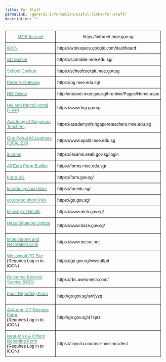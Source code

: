```yaml
---
title: For Staff
permalink: /general-information/useful-links/for-staff/
description: ""
---
```

<style type="text/css">
.tg  {border-collapse:collapse;border-spacing:0;}
.tg td{border-color:black;border-style:solid;border-width:1px;font-family:Arial, sans-serif;font-size:14px;
  overflow:hidden;padding:10px 5px;word-break:normal;}
.tg th{border-color:black;border-style:solid;border-width:1px;font-family:Arial, sans-serif;font-size:14px;
  font-weight:normal;overflow:hidden;padding:10px 5px;word-break:normal;}
.tg .tg-0y1c{background-color:#3AA66F;color:#FFF;font-weight:bold;text-align:left;vertical-align:top}
.tg .tg-zqva{background-color:#FFF;color:#666;text-align:left;vertical-align:top}
.tg .tg-cmm0{background-color:#FFF;color:#666;text-align:left;vertical-align:top}
</style>

<table class="tg">
<thead>
  <tr>
    <th class="tg-udx9"><a href="https://intranet.moe.gov.sg/"><span style="text-decoration:none;color:#3AA66F">MOE Intranet</span></a></th>
    <th class="tg-sxrn">https://intranet.moe.gov.sg</th>
  </tr>
</thead>
<tbody>
  <tr>
    <td class="tg-7s4v"><a href="https://workspace.google.com/dashboard"><span style="text-decoration:none;color:#3AA66F">iCON</span></a></td>
    <td class="tg-kgfz">https://workspace.google.com/dashboard</td>
  </tr>
  <tr>
    <td class="tg-udx9"><a href="https://scmobile.moe.edu.sg/"><span style="text-decoration:none;color:#3AA66F">SC Mobile</span></a></td>
    <td class="tg-sxrn">https://scmobile.moe.edu.sg/<br></td>
  </tr>
  <tr>
    <td class="tg-7s4v"><a href="https://schoolcockpit.moe.gov.sg/"><span style="text-decoration:none;color:#3AA66F">School Cockpit</span></a></td>
    <td class="tg-kgfz">https://schoolcockpit.moe.gov.sg<br></td>
  </tr>
  <tr>
    <td class="tg-udx9"><a href="https://pg.moe.edu.sg/"><span style="text-decoration:none;color:#3AA66F">Parents Gateway</span></a></td>
    <td class="tg-sxrn">https://pg.moe.edu.sg/<br></td>
  </tr>
  <tr>
    <td class="tg-7s4v"><a href="http://intranet.moe.gov.sg/hronline/Pages/Home.aspx"><span style="text-decoration:none;color:#3AA66F">HR Online</span></a></td>
    <td class="tg-kgfz">http://intranet.moe.gov.sg/hronline/Pages/Home.aspx</td>
  </tr>
  <tr>
    <td class="tg-udx9"><a href="https://www.hrp.gov.sg/"><span style="text-decoration:none;color:#3AA66F">HR and Payroll portal (HRP)</span></a></td>
    <td class="tg-sxrn">https://www.hrp.gov.sg</td>
  </tr>
  <tr>
    <td class="tg-7s4v"><a href="https://academyofsingaporeteachers.moe.edu.sg/"><span style="text-decoration:none;color:#3AA66F">Academy of Singapore Teachers</span></a></td>
    <td class="tg-kgfz">https://academyofsingaporeteachers.moe.edu.sg</td>
  </tr>
  <tr>
    <td class="tg-udx9"><a href="https://www.opal2.moe.edu.sg/"><span style="text-decoration:none;color:#3AA66F">One Portal All Learners (OPAL 2.0)</span></a></td>
    <td class="tg-sxrn">https://www.opal2.moe.edu.sg</td>
  </tr>
  <tr>
    <td class="tg-7s4v"><a href="https://iexams.seab.gov.sg/login"><span style="text-decoration:none;color:#3AA66F">iExams</span></a><br></td>
    <td class="tg-kgfz">https://iexams.seab.gov.sg/login<br></td>
  </tr>
	<tr>
    <td class="tg-7s4v"><a href="https://forms.moe.edu.sg/"><span style="text-decoration:none;color:#3AA66F">All Ears Form Builder</span></a></td><td class="tg-kgfz">https://forms.moe.edu.sg/</td>
  </tr>
  <tr>
    <td class="tg-udx9"><a href="https://form.gov.sg/"><span style="text-decoration:none;color:#3AA66F">Form SG</span></a><br></td>
    <td class="tg-sxrn">https://form.gov.sg/<br></td>
  </tr>
  <tr>
    <td class="tg-7s4v"><a href="https://for.edu.sg/"><span style="text-decoration:none;color:#3AA66F">for.edu.sg short links</span></a></td>
    <td class="tg-kgfz">https://for.edu.sg/<br></td>
  </tr>
	<tr>
    <td class="tg-7s4v"><a href="https://go.gov.sg/"><span style="text-decoration:none;color:#3AA66F">go.gov.sg short links</span></a></td>
    <td class="tg-kgfz">https://go.gov.sg/<br></td>
  </tr>
  <tr>
    <td class="tg-udx9"><a href="https://www.moh.gov.sg/"><span style="text-decoration:none;color:#3AA66F">Ministry of Health</span></a></td>
    <td class="tg-sxrn">https://www.moh.gov.sg/<br></td>
  </tr>
  <tr>
    <td class="tg-7s4v"><a href="https://www.haze.gov.sg/"><span style="text-decoration:none;color:#3AA66F">Haze Situation Update</span></a><br><a href="https://westwoodsec-moe-edu-sg-admin.cwp.sg/goog_70791554"><span style="text-decoration:none;color:#3AA66F"> </span></a><br></td>
    <td class="tg-kgfz">https://www.haze.gov.sg/<br></td>
  </tr>
  <tr>
    <td class="tg-udx9"><a href="https://www.mesrc.net/"><span style="text-decoration:none;color:#3AA66F">MOE Sports and Recreation Club</span></a> <br></td>
    <td class="tg-sxrn">https://www.mesrc.net<br></td>
  </tr>
  <tr>
    <td class="tg-7s4v"><a href="https://go.gov.sg/wwstaffpd"><span style="text-decoration:none;color:#3AA66F">Westwood PD Site</span></a><br>(Requires Log in to iCON)<br></td>
    <td class="tg-kgfz">https://go.gov.sg/wwstaffpd<br></td>
  </tr>
  <tr>
    <td class="tg-udx9"><a href="https://rbs.avero-tech.com/"><span style="text-decoration:none;color:#3AA66F">Resource Booking Service (RBS)</span></a><br></td>
    <td class="tg-sxrn">https://rbs.avero-tech.com/<br></td>
  </tr>
  <tr>
    <td class="tg-7s4v"><a href="http://go.gov.sg/sw9yzq"><span style="text-decoration:none;color:#3AA66F">Fault Reporting Form</span></a><br><br></td>
    <td class="tg-kgfz">http://go.gov.sg/sw9yzq<br></td>
  </tr>
  <tr>
    <td class="tg-sxrn"><a href="http://go.gov.sg/47sptz"><span style="text-decoration:none;color:#3AA66F">AVA and ICT Request Form</span></a><br>(Requires Log in to iCON)<br></td>
    <td class="tg-sxrn">http://go.gov.sg/47sptz<br></td>
  </tr>
  <tr>
    <td class="tg-7s4v"><a href="https://tinyurl.com/near-miss-incident"><span style="text-decoration:none;color:#3AA66F">Near-Miss &amp; Others Reporting Form</span></a><br>(Requires Log in to iCON)</td>
    <td class="tg-kgfz">https://tinyurl.com/near-miss-incident</td>
  </tr>
</tbody>
</table>
